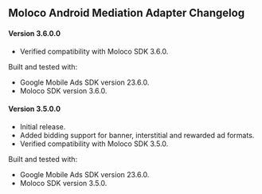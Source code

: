 ## Moloco Android Mediation Adapter Changelog

#### Version 3.6.0.0
- Verified compatibility with Moloco SDK 3.6.0.

Built and tested with:
- Google Mobile Ads SDK version 23.6.0.
- Moloco SDK version 3.6.0.

#### Version 3.5.0.0
- Initial release.
- Added bidding support for banner, interstitial and rewarded ad formats.
- Verified compatibility with Moloco SDK 3.5.0.

Built and tested with:
- Google Mobile Ads SDK version 23.6.0.
- Moloco SDK version 3.5.0.
